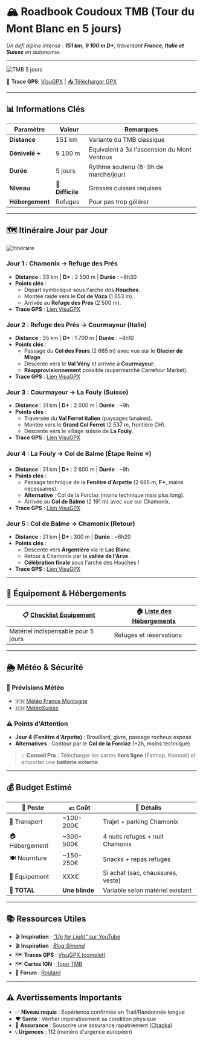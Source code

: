 # 🏔️ Roadbook Coudoux TMB (Tour du Mont Blanc en 5 jours)

*Un défi alpine intense : **151 km**, **9 100 m D+**, traversant **France, Italie et Suisse** en autonomie.*

---

![TMB 5 jours](https://upload.wikimedia.org/wikipedia/commons/thumb/0/0c/Mont_Blanc_Varan_2.jpg/1920px-Mont_Blanc_Varan_2.jpg)

📍 **Trace GPS**: [VisuGPX](https://www.visugpx.com/YYtOE8PUpF) | [📥 Télécharger GPX](./gpx/tmb-5-days.gpx)

---

## 📊 Informations Clés

| **Paramètre** | **Valeur** | **Remarques** |
|---|---|---|
| **Distance** | 151 km | Variante du TMB classique |
| **Dénivelé +** | 9 100 m | Équivalent à 3x l'ascension du Mont Ventoux |
| **Durée** | 5 jours | Rythme soutenu (8-9h de marche/jour) |
| **Niveau** | 🔴 **Difficile** | Grosses cuisses requises |
| **Hébergement** | Refuges | Pour pas trop gélérer |

---

## 🗺️ **Itinéraire Jour par Jour**


![Itinéraire](https://contents.mediadecathlon.com/s1219313/k$433434f54d42e48754fa7a4ccc462d2d/1800x0/1620pt1620/3240xcr3240/Tour%20du%20Mont%20Blanc%20en%205%20jours.jpg?format=auto)


### **Jour 1 : Chamonix → Refuge des Prés**
- **Distance** : 33 km | **D+** : 2 500 m | **Durée** : ~8h30
- **Points clés** :
    - Départ symbolique sous l'arche des **Houches**.
    - Montée raide vers le **Col de Voza** (1 653 m).
    - Arrivée au **Refuge des Prés** (2 500 m).
- **Trace GPS** : [Lien VisuGPX](https://www.visugpx.com/YYtOE8PUpF?e=1)

### **Jour 2 : Refuge des Prés → Courmayeur (Italie)**
- **Distance** : 35 km | **D+** : 1 700 m | **Durée** : ~8h10
- **Points clés** :
    - Passage du **Col des Fours** (2 665 m) avec vue sur le **Glacier de Miage**.
    - Descente vers le **Val Vény** et arrivée à **Courmayeur**.
    - **Réapprovisionnement** possible (supermarché Carrefour Market).
- **Trace GPS** : [Lien VisuGPX](https://www.visugpx.com/YYtOE8PUpF?e=2)

### **Jour 3 : Courmayeur → La Fouly (Suisse)**
- **Distance** : 31 km | **D+** : 2 000 m | **Durée** : ~9h
- **Points clés** :
    - Traversée du **Val Ferret italien** (paysages lunaires).
    - Montée vers le **Grand Col Ferret** (2 537 m, frontière CH).
    - Descente vers le village suisse de **La Fouly**.
- **Trace GPS** : [Lien VisuGPX](https://www.visugpx.com/YYtOE8PUpF?e=3)

### **Jour 4 : La Fouly → Col de Balme (Étape Reine ⭐)**
- **Distance** : 31 km | **D+** : 2 600 m | **Durée** : ~9h
- **Points clés** :
    - Passage technique de la **Fenêtre d'Arpette** (2 665 m, **F+**, mains nécessaires).
    - **Alternative** : Col de la Forclaz (moins technique mais plus long).
    - Arrivée au **Col de Balme** (2 191 m) avec vue sur Chamonix.
- **Trace GPS** : [Lien VisuGPX](https://www.visugpx.com/YYtOE8PUpF?e=4)

### **Jour 5 : Col de Balme → Chamonix (Retour)**
- **Distance** : 21 km | **D+** : 300 m | **Durée** : ~6h20
- **Points clés** :
    - Descente vers **Argentière** via le **Lac Blanc**.
    - Retour à Chamonix par la **vallée de l'Arve**.
    - **Célébration finale** sous l'arche des Houches !
- **Trace GPS** : [Lien VisuGPX](https://www.visugpx.com/YYtOE8PUpF?e=5)

---

## 🎒 Équipement & Hébergements


| 📋 [**Checklist Équipement**](./checklist.md) | 🏠 [**Liste des Hébergements**](./hebergements.md) |
|----------------------------------------------|---------------------------------------------------|
| Matériel indispensable pour 5 jours          | Refuges et réservations                           |

---

## 🌦️ Météo & Sécurité

### 📡 Prévisions Météo
- 🇫🇷 [Météo France Montagne](https://meteofrance.com/montagne)
- 🇨🇭 [MétéoSuisse](https://www.meteosuisse.admin.ch/)

### ⚠️ Points d'Attention
- **Jour 4 (Fenêtre d'Arpette)** : Brouillard, givre, passage rocheux exposé
- **Alternatives** : Contour par le **Col de la Forclaz** (+2h, moins technique)

> 💡 **Conseil Pro** : Télécharger les cartes **hors ligne** (Fatmap, Komoot) et emporter une **batterie externe**.

---

## 💰 Budget Estimé

| 💼 **Poste** | 💶 **Coût**    | 📝 **Détails** |
|---|----------------|---|
| 🚗 Transport | ~100-200€      | Trajet + parking Chamonix |
| 🏠 Hébergement | ~300-500€      | 4 nuits refuges + nuit Chamonix |
| 🍽️ Nourriture | ~150-250€      | Snacks + repas refuges |
| 🎒 Équipement | XXX€           | Si achat (sac, chaussures, veste) |
| **🎯 TOTAL** | **Une blinde** | Variable selon matériel existant |

---

## 📚 Ressources Utiles

- 🎬 **Inspiration** : [*"Up for Light"* sur YouTube](https://youtu.be/eA5ITydpAg4)
- 🎬 **Inspiration** : [*Blog Simond*](https://www.simond.fr/le-tour-du-mont-blanc-en-5-jours)
- 🗺️ **Traces GPS** : [VisuGPX (complet)](https://www.visugpx.com/YYtOE8PUpF)
- 🗺️ **Cartes IGN** : [Topo TMB](https://ignrando.fr/fr/parcours/1128056-t-m-b)
- 💬 **Forum** : [Routard](https://www.routard.com/forums/t/tour-du-mont-blanc-mini-liste-de-conseil-matos-et-bon-plans/281691)

---

## ⚠️ Avertissements Importants


- ✅ **Niveau requis** : Expérience confirmée en Trail/Randonnée longue
- ❤️ **Santé** : Vérifier impérativement sa condition physique
- 🏥 **Assurance** : Souscrire une assurance rapatriement ([Chapka](https://www.chapka.fr/))
- 📞 **Urgences** : 112 (numéro d'urgence européen)
